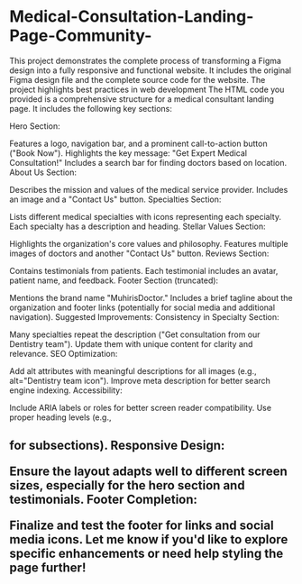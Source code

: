 # Medical-Consultation-Landing-Page-Community-
This project demonstrates the complete process of transforming a Figma design into a fully responsive and functional website. It includes the original Figma design file and the complete source code for the website. The project highlights best practices in web development
The HTML code you provided is a comprehensive structure for a medical consultant landing page. It includes the following key sections:

Hero Section:

Features a logo, navigation bar, and a prominent call-to-action button ("Book Now").
Highlights the key message: "Get Expert Medical Consultation!"
Includes a search bar for finding doctors based on location.
About Us Section:

Describes the mission and values of the medical service provider.
Includes an image and a "Contact Us" button.
Specialties Section:

Lists different medical specialties with icons representing each specialty.
Each specialty has a description and heading.
Stellar Values Section:

Highlights the organization's core values and philosophy.
Features multiple images of doctors and another "Contact Us" button.
Reviews Section:

Contains testimonials from patients.
Each testimonial includes an avatar, patient name, and feedback.
Footer Section (truncated):

Mentions the brand name "MuhirisDoctor."
Includes a brief tagline about the organization and footer links (potentially for social media and additional navigation).
Suggested Improvements:
Consistency in Specialty Section:

Many specialties repeat the description ("Get consultation from our Dentistry team"). Update them with unique content for clarity and relevance.
SEO Optimization:

Add alt attributes with meaningful descriptions for all images (e.g., alt="Dentistry team icon").
Improve meta description for better search engine indexing.
Accessibility:

Include ARIA labels or roles for better screen reader compatibility.
Use proper heading levels (e.g., <h2> for subsections).
Responsive Design:

Ensure the layout adapts well to different screen sizes, especially for the hero section and testimonials.
Footer Completion:

Finalize and test the footer for links and social media icons.
Let me know if you'd like to explore specific enhancements or need help styling the page further!